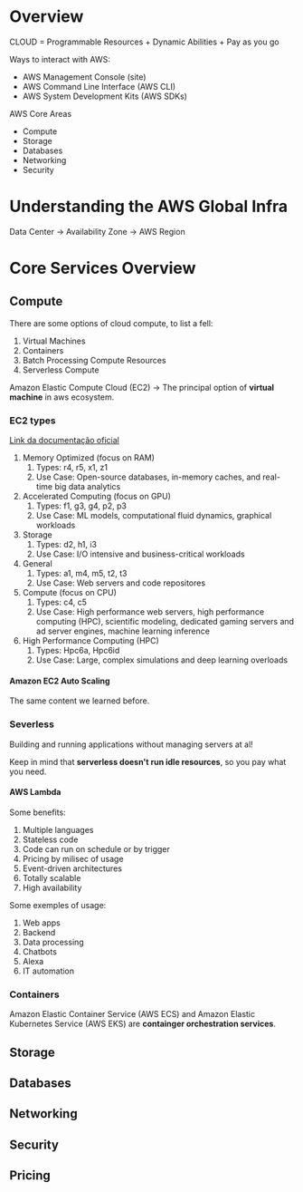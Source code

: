 # Overview 

CLOUD = Programmable Resources + Dynamic Abilities + Pay as you go

Ways to interact with AWS:
- AWS Management Console (site)
- AWS Command Line Interface (AWS CLI)
- AWS System Development Kits (AWS SDKs)

AWS Core Areas
- Compute
- Storage
- Databases
- Networking
- Security

# Understanding the AWS Global Infra

Data Center -> Availability Zone -> AWS Region
# Core Services Overview

## Compute

There are some options of cloud compute, to list a fell:

1. Virtual Machines
2. Containers
3. Batch Processing Compute Resources
4. Serverless Compute

Amazon Elastic Compute Cloud (EC2) -> The principal option of **virtual machine** in aws ecosystem.

### EC2 types

[Link da documentação oficial](https://aws.amazon.com/pt/ec2/instance-types/)

1. Memory Optimized (focus on RAM)
	1. Types: r4, r5, x1, z1
	2. Use Case: Open-source databases, in-memory caches, and real-time big data analytics
2. Accelerated Computing (focus on GPU)
	1. Types: f1, g3, g4, p2, p3
	2. Use Case: ML models, computational fluid dynamics, graphical workloads
3. Storage
	1. Types: d2, h1, i3
	2. Use Case: I/O intensive and business-critical workloads
4. General
	1. Types: a1, m4, m5, t2, t3
	2. Use Case: Web servers and code repositores
5. Compute (focus on CPU)
	1. Types: c4, c5
	2. Use Case: High performance web servers, high performance computing (HPC), scientific modeling, dedicated gaming servers and ad server engines, machine learning inference
6. High Performance Computing (HPC)
	1. Types: Hpc6a, Hpc6id
	2. Use Case: Large, complex simulations and deep learning overloads

#### Amazon EC2 Auto Scaling

The same content we learned before.

### Severless

Building and running applications without managing servers at al!

Keep in mind that **serverless doesn't run idle resources**, so you pay what you need.

#### AWS Lambda

Some benefits:

1. Multiple languages
2. Stateless code
3. Code can run on schedule or by trigger
4. Pricing by milisec of usage
5. Event-driven architectures
6. Totally scalable
7. High availability

Some exemples of usage:

1. Web apps
2. Backend
3. Data processing
4. Chatbots
5. Alexa
6. IT automation

### Containers

Amazon Elastic Container Service (AWS ECS) and Amazon Elastic Kubernetes Service (AWS EKS) are **containger orchestration services**. 

## Storage

## Databases

## Networking

## Security

## Pricing


